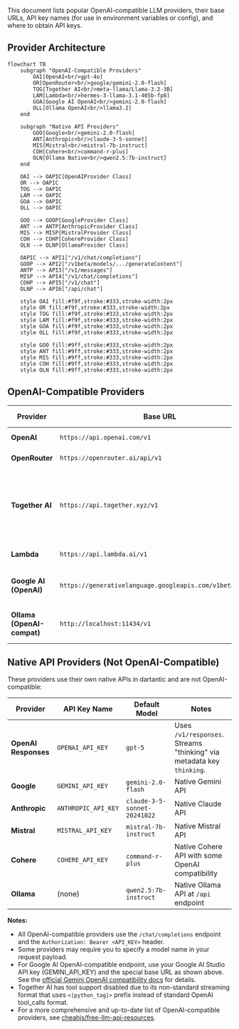 This document lists popular OpenAI-compatible LLM providers, their base URLs, API key names (for use in environment variables or config), and where to obtain API keys.

## Provider Architecture

```mermaid
flowchart TB
    subgraph "OpenAI-Compatible Providers"
        OAI[OpenAI<br/>gpt-4o]
        OR[OpenRouter<br/>google/gemini-2.0-flash]
        TOG[Together AI<br/>meta-llama/Llama-3.2-3B]
        LAM[Lambda<br/>hermes-3-llama-3.1-405b-fp8]
        GOA[Google AI OpenAI<br/>gemini-2.0-flash]
        OLL[Ollama OpenAI<br/>llama3.2]
    end
    
    subgraph "Native API Providers"
        GOO[Google<br/>gemini-2.0-flash]
        ANT[Anthropic<br/>claude-3-5-sonnet]
        MIS[Mistral<br/>mistral-7b-instruct]
        COH[Cohere<br/>command-r-plus]
        OLN[Ollama Native<br/>qwen2.5:7b-instruct]
    end
    
    OAI --> OAPIC[OpenAIProvider Class]
    OR --> OAPIC
    TOG --> OAPIC
    LAM --> OAPIC
    GOA --> OAPIC
    OLL --> OAPIC
    
    GOO --> GOOP[GoogleProvider Class]
    ANT --> ANTP[AnthropicProvider Class]
    MIS --> MISP[MistralProvider Class]
    COH --> COHP[CohereProvider Class]
    OLN --> OLNP[OllamaProvider Class]
    
    OAPIC --> API1["/v1/chat/completions"]
    GOOP --> API2["/v1beta/models/.../generateContent"]
    ANTP --> API3["/v1/messages"]
    MISP --> API4["/v1/chat/completions"]
    COHP --> API5["/v1/chat"]
    OLNP --> API6["/api/chat"]
    
    style OAI fill:#f9f,stroke:#333,stroke-width:2px
    style OR fill:#f9f,stroke:#333,stroke-width:2px
    style TOG fill:#f9f,stroke:#333,stroke-width:2px
    style LAM fill:#f9f,stroke:#333,stroke-width:2px
    style GOA fill:#f9f,stroke:#333,stroke-width:2px
    style OLL fill:#f9f,stroke:#333,stroke-width:2px
    
    style GOO fill:#9ff,stroke:#333,stroke-width:2px
    style ANT fill:#9ff,stroke:#333,stroke-width:2px
    style MIS fill:#9ff,stroke:#333,stroke-width:2px
    style COH fill:#9ff,stroke:#333,stroke-width:2px
    style OLN fill:#9ff,stroke:#333,stroke-width:2px
```

## OpenAI-Compatible Providers

| Provider                   | Base URL                                                  | API Key Name         | Default Model                                       | Get API Key                                                           | Notes |
| -------------------------- | --------------------------------------------------------- | -------------------- | --------------------------------------------------- | --------------------------------------------------------------------- | ----- |
| **OpenAI**                 | `https://api.openai.com/v1`                               | `OPENAI_API_KEY`     | `gpt-4o`                                            | [OpenAI API Keys](https://platform.openai.com/api-keys)               |       |
| **OpenRouter**             | `https://openrouter.ai/api/v1`                            | `OPENROUTER_API_KEY` | `google/gemini-2.0-flash`                           | [OpenRouter API Keys](https://openrouter.ai/keys)                     |       |
| **Together AI**            | `https://api.together.xyz/v1`                             | `TOGETHER_API_KEY`   | `meta-llama/Llama-3.2-3B-Instruct-Turbo`           | [Together API Keys](https://api.together.ai/)                         | Tool support disabled due to non-standard streaming format |
| **Lambda**                 | `https://api.lambda.ai/v1`                                | `LAMBDA_API_KEY`     | `hermes-3-llama-3.1-405b-fp8`                      | [Lambda API Keys](https://cloud.lambda.ai/api-keys/cloud-api)         |       |
| **Google AI (OpenAI)**     | `https://generativelanguage.googleapis.com/v1beta/openai` | `GEMINI_API_KEY`     | `gemini-2.0-flash`                                  | [Google AI Studio API Keys](https://makersuite.google.com/app/apikey) | OpenAI-compatible Gemini endpoint |
| **Ollama (OpenAI-compat)** | `http://localhost:11434/v1`                               | (none)               | `llama3.2`                                          | [Ollama Docs](https://github.com/ollama/ollama/blob/main/docs/api.md) | Local OpenAI-compatible endpoint |

## Native API Providers (Not OpenAI-Compatible)

These providers use their own native APIs in dartantic and are not OpenAI-compatible:

| Provider             | API Key Name         | Default Model                | Notes |
| -------------------- | -------------------- | ---------------------------- | ----- |
| **OpenAI Responses** | `OPENAI_API_KEY`     | `gpt-5`                      | Uses `/v1/responses`. Streams "thinking" via metadata key `thinking`. |
| **Google**           | `GEMINI_API_KEY`     | `gemini-2.0-flash`           | Native Gemini API |
| **Anthropic**        | `ANTHROPIC_API_KEY`  | `claude-3-5-sonnet-20241022` | Native Claude API |
| **Mistral**          | `MISTRAL_API_KEY`    | `mistral-7b-instruct`        | Native Mistral API |
| **Cohere**           | `COHERE_API_KEY`     | `command-r-plus`             | Native Cohere API with some OpenAI compatibility |
| **Ollama**           | (none)               | `qwen2.5:7b-instruct`        | Native Ollama API at `/api` endpoint |

**Notes:**
- All OpenAI-compatible providers use the `/chat/completions` endpoint and the `Authorization: Bearer <API_KEY>` header.
- Some providers may require you to specify a model name in your request payload.
- For Google AI OpenAI-compatible endpoint, use your Google AI Studio API key (GEMINI_API_KEY) and the special base URL as shown above. See the [official Gemini OpenAI compatibility docs](https://ai.google.dev/gemini-api/docs/openai) for details.
- Together AI has tool support disabled due to its non-standard streaming format that uses `<|python_tag|>` prefix instead of standard OpenAI tool_calls format.
- For a more comprehensive and up-to-date list of OpenAI-compatible providers, see [cheahjs/free-llm-api-resources](https://github.com/cheahjs/free-llm-api-resources).
